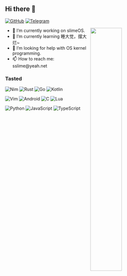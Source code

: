 ## Hi there 👋

[![GitHub](https://img.shields.io/badge/github-%23100000.svg?&style=for-the-badge&logo=github&logoColor=white)](https://github.com/sslime336)
[![Telegram](https://img.shields.io/badge/telegram-%232B5278.svg?&style=for-the-badge&logo=telegram&logoColor=white)](https://t.me/sslime336)

<img align="right" block src="https://github-readme-stats.vercel.app/api?username=sslime336&show_icons=true&theme=dracula" width="45%" />

<ul>
  <li>🔭 I’m currently working on slimeOS.</li>
  <li>🌱 I’m currently learning 睡大觉，摆大烂~</li>
  <li>🤔 I’m looking for help with OS kernel programming.</li>
  <li>📫 How to reach me: sslime@yeah.net</li>
</ul>

### Tasted
![Nim](https://img.shields.io/badge/Nim-111f2c?style=for-the-badge&logo=nim)
![Rust](https://img.shields.io/badge/Rust-F07416?style=for-the-badge&logo=rust)
![Go](https://img.shields.io/badge/Golang-111f2c?style=for-the-badge&logo=go)
![Kotlin](https://img.shields.io/badge/Kotlin-BAF050?style=for-the-badge&logo=kotlin)

![Vim](https://img.shields.io/badge/Vim-2ba840?style=for-the-badge&logo=vim)
![Android](https://img.shields.io/badge/Android-EE5079?style=for-the-badge&logo=android)
![C](https://img.shields.io/badge/C-2d3834?style=for-the-badge&logo=c)
![Lua](https://img.shields.io/badge/Lua-0f203b?style=for-the-badge&logo=lua)

![Python](https://img.shields.io/badge/Python-0f203b?style=for-the-badge&logo=python)
![JavaScript](https://img.shields.io/badge/Javascript-398FDC?style=for-the-badge&logo=javascript)
![TypeScript](https://img.shields.io/badge/TypeScript-5618C4?style=for-the-badge&logo=typescript)


<!-- <img align="left" src="https://github-readme-stats.vercel.app/api/top-langs/?username=sslime336&layout=compact&langs_count=10&exclude_repo=risc-v-roam&theme=dracula"/> -->

